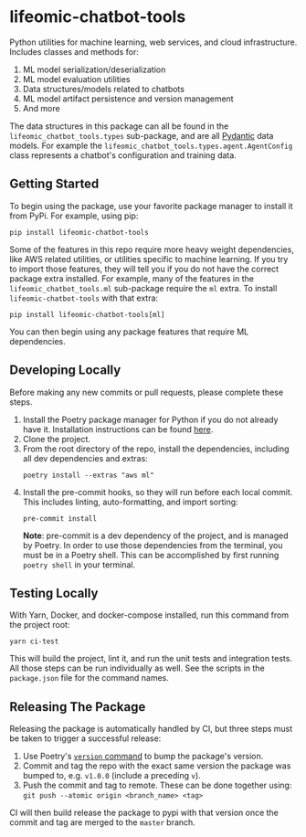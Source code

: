 # lifeomic-chatbot-tools

Python utilities for machine learning, web services, and cloud infrastructure.
Includes classes and methods for:

1. ML model serialization/deserialization
2. ML model evaluation utilities
3. Data structures/models related to chatbots
4. ML model artifact persistence and version management
5. And more

The data structures in this package can all be found in the
`lifeomic_chatbot_tools.types` sub-package, and are all
[Pydantic](https://pydantic-docs.helpmanual.io/) data models. For example the
`lifeomic_chatbot_tools.types.agent.AgentConfig` class represents a chatbot's
configuration and training data.

## Getting Started

To begin using the package, use your favorite package manager to install it from PyPi.
For example, using pip:

```
pip install lifeomic-chatbot-tools
```

Some of the features in this repo require more heavy weight dependencies, like AWS
related utilities, or utilities specific to machine learning. If you try to import
those features, they will tell you if you do not have the correct package extra
installed. For example, many of the features in the `lifeomic_chatbot_tools.ml`
sub-package require the `ml` extra. To install `lifeomic-chatbot-tools` with that
extra:

```
pip install lifeomic-chatbot-tools[ml]
```

You can then begin using any package features that require ML dependencies.

## Developing Locally

Before making any new commits or pull requests, please complete these steps.

1. Install the Poetry package manager for Python if you do not already have it.
   Installation instructions can be found
   [here](https://python-poetry.org/docs/#installation).
2. Clone the project.
3. From the root directory of the repo, install the dependencies, including all dev
   dependencies and extras:
   ```
   poetry install --extras "aws ml"
   ```
4. Install the pre-commit hooks, so they will run before each local commit. This
   includes linting, auto-formatting, and import sorting:
   ```
   pre-commit install
   ```
   **Note**: pre-commit is a dev dependency of the project, and is managed by Poetry.
   In order to use those dependencies from the terminal, you must be in a Poetry shell.
   This can be accomplished by first running `poetry shell` in your terminal.

## Testing Locally

With Yarn, Docker, and docker-compose installed, run this command from the project
root:

```
yarn ci-test
```

This will build the project, lint it, and run the unit tests and integration tests.
All those steps can be run individually as well. See the scripts in the `package.json`
file for the command names.

## Releasing The Package

Releasing the package is automatically handled by CI, but three steps must be taken
to trigger a successful release:

1. Use Poetry's [`version` command](https://python-poetry.org/docs/cli/#version) to
   bump the package's version.
2. Commit and tag the repo with the exact same version the package was bumped to,
   e.g. `v1.0.0` (include a preceding `v`).
3. Push the commit and tag to remote. These can be done together using:
   `git push --atomic origin <branch_name> <tag>`

CI will then build release the package to pypi with that version once the commit and
tag are merged to the `master` branch.
